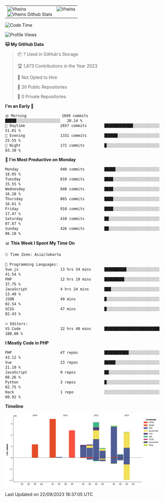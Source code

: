 <table>
  <tr>
    <td valign="top">
      <img src="https://github-readme-streak-stats.herokuapp.com/?user=Vheins&" alt="Vheins" /><br/>
      <img src="https://github-readme-stats.vercel.app/api?username=vheins&count_private=true&show_icons=true" alt="Vheins Github Stats">
    </td>
    <td valign="top">
      <img src="https://github-readme-stats.vercel.app/api/top-langs/?username=Vheins&count_private=true" alt="Vheins" /><br/>
    </td>
  </tr>
</table>

<!--START_SECTION:waka-->
![Code Time](http://img.shields.io/badge/Code%20Time-631%20hrs%2027%20mins-blue)

![Profile Views](http://img.shields.io/badge/Profile%20Views-0-blue)

**🐱 My GitHub Data** 

> 📦 ? Used in GitHub's Storage 
 > 
> 🏆 1,873 Contributions in the Year 2023
 > 
> 🚫 Not Opted to Hire
 > 
> 📜 20 Public Repositories 
 > 
> 🔑 0 Private Repositories 
 > 
**I'm an Early 🐤** 

```text
🌞 Morning                1049 commits        █████░░░░░░░░░░░░░░░░░░░░   20.14 % 
🌆 Daytime                2657 commits        █████████████░░░░░░░░░░░░   51.01 % 
🌃 Evening                1331 commits        ██████░░░░░░░░░░░░░░░░░░░   25.55 % 
🌙 Night                  172 commits         █░░░░░░░░░░░░░░░░░░░░░░░░   03.30 % 
```
📅 **I'm Most Productive on Monday** 

```text
Monday                   940 commits         █████░░░░░░░░░░░░░░░░░░░░   18.05 % 
Tuesday                  810 commits         ████░░░░░░░░░░░░░░░░░░░░░   15.55 % 
Wednesday                848 commits         ████░░░░░░░░░░░░░░░░░░░░░   16.28 % 
Thursday                 865 commits         ████░░░░░░░░░░░░░░░░░░░░░   16.61 % 
Friday                   910 commits         ████░░░░░░░░░░░░░░░░░░░░░   17.47 % 
Saturday                 410 commits         ██░░░░░░░░░░░░░░░░░░░░░░░   07.87 % 
Sunday                   426 commits         ██░░░░░░░░░░░░░░░░░░░░░░░   08.18 % 
```


📊 **This Week I Spent My Time On** 

```text
🕑︎ Time Zone: Asia/Jakarta

💬 Programming Languages: 
Vue.js                   13 hrs 34 mins      ██████████░░░░░░░░░░░░░░░   41.54 % 
PHP                      12 hrs 19 mins      █████████░░░░░░░░░░░░░░░░   37.75 % 
JavaScript               4 hrs 24 mins       ███░░░░░░░░░░░░░░░░░░░░░░   13.49 % 
JSON                     49 mins             █░░░░░░░░░░░░░░░░░░░░░░░░   02.54 % 
SCSS                     47 mins             █░░░░░░░░░░░░░░░░░░░░░░░░   02.43 % 

🔥 Editors: 
VS Code                  32 hrs 40 mins      █████████████████████████   100.00 % 
```

**I Mostly Code in PHP** 

```text
PHP                      47 repos            ███████████░░░░░░░░░░░░░░   43.12 % 
Vue                      23 repos            █████░░░░░░░░░░░░░░░░░░░░   21.10 % 
JavaScript               9 repos             ██░░░░░░░░░░░░░░░░░░░░░░░   08.26 % 
Python                   3 repos             █░░░░░░░░░░░░░░░░░░░░░░░░   02.75 % 
Hack                     1 repo              ░░░░░░░░░░░░░░░░░░░░░░░░░   00.92 % 
```



**Timeline**

![Lines of Code chart](https://raw.githubusercontent.com/vheins/vheins/main/assets/bar_graph.png)


 Last Updated on 22/09/2023 18:37:05 UTC
<!--END_SECTION:waka-->
